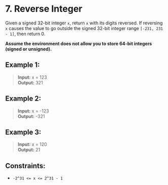 # 7. Reverse Integer

Given a signed 32-bit integer `x`, return `x` with its digits reversed. If reversing `x` causes the value to go outside the signed 32-bit integer range `[-231, 231 - 1]`, then return 0.

**Assume the environment does not allow you to store 64-bit integers (signed or unsigned).**
 
## Example 1:

> **Input:** x = 123<br/>
> **Output:** 321

## Example 2:

> **Input:** x = -123<br/>
> **Output:** -321

## Example 3:

> **Input:** x = 120<br/>
> **Output:** 21
 

## Constraints:

- `-2^31 <= x <= 2^31 - 1`